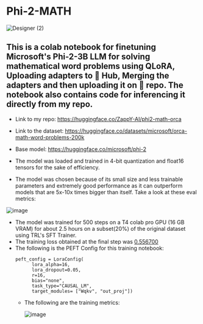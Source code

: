 # Phi-2-MATH

![Designer (2)](https://github.com/zappy586/Phi-2-MATH/assets/89218647/3fc03bdd-ccdd-417c-8124-3cae95407616)

## This is a colab notebook for finetuning Microsoft's Phi-2-3B LLM for solving mathematical word problems using QLoRA, Uploading adapters to 🤗 Hub, Merging the adapters and then uploading it on 🤗 repo. The notebook also contains code for inferencing it directly from my repo.

* Link to my repo: https://huggingface.co/ZappY-AI/phi2-math-orca
* Link to the dataset: https://huggingface.co/datasets/microsoft/orca-math-word-problems-200k
* Base model: https://huggingface.co/microsoft/phi-2

* The model was loaded and trained in 4-bit quantization and float16 tensors for the sake of efficiency.

* The model was chosen because of its small size and less trainable parameters and extremely good performance as it can outperform models that are 5x-10x times bigger than itself. Take a look at these eval metrics:

![image](https://github.com/zappy586/Phi-2-MATH/assets/89218647/316e1cdc-8900-4cad-a58b-b063a26f3bb7)

* The model was trained for 500 steps on a T4 colab pro GPU (16 GB VRAM) for about 2.5 hours on a subset(20%) of the original dataset using TRL's SFT Trainer.
* The training loss obtained at the final step was <ins>0.556700
* The following is the PEFT Config for this training notebook:
  ```
  peft_config = LoraConfig(
        lora_alpha=16,
        lora_dropout=0.05,
        r=16,
        bias="none",
        task_type="CAUSAL_LM",
        target_modules= ["Wqkv", "out_proj"])
  ```
  * The following are the training metrics:

    ![image](https://github.com/zappy586/Phi-2-MATH/assets/89218647/aa036b58-864f-40eb-891a-a798b72fae44)

  
